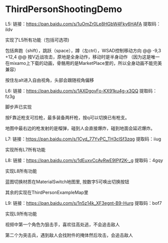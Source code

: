 # ThirdPersonShootingDemo

L5: 链接：https://pan.baidu.com/s/1uOmZr0Le8HGbW4Fky6HAFA 
提取码：ildv

实现了L5所有功能（包括可选项)

包括奔跑（shift），跳跃（space），蹲（左ctrl），WSAD控制移动方向
@@ -9,3 +12,4 @@
按V近战攻击，原地是全身动作，移动时是半身动作 （因为这是唯一在mixamo上下载的动画，骨骼用的是MarketPlace里的，所以全身动画不能完美兼容）

按住左alt进入自由视角，头部会跟随视角偏移


L6: 链接：https://pan.baidu.com/s/1AXDgovFo-KX91ku4g-x3QQ 
提取码：fz3g

脚步声已实现

按F靠近枪支可捡枪，最多装备两杆枪，按q可以切换已有枪支。

地图中最右边的枪发射的是榴弹，碰到人会直接爆炸，碰到地面会延迟爆炸。


L7: 链接：https://pan.baidu.com/s/1Cyd_77YvPC_TH3clSf3zqg 
提取码：iiug

实现所有L7所有功能


L8: 链接：https://pan.baidu.com/s/1dEuxvCcAyRwE9IPjf2K-_g 
提取码：4gqy

实现L8所有功能

蓝图切换材质在MaterialSwitch地图里, 按数字5可唤出切换按钮

其余的实现在ThirdPersonExampleMap里


L9: 链接：https://pan.baidu.com/s/1n5z14k_XF3egnt-B9-Hurg 
提取码：bof7

实现L9所有功能

视频中第一个角色为狙击手，喜欢往高处逃，不会追击敌人

第二个为突击兵，遇到敌人会找附件的掩体然后攻击，会追击敌人
